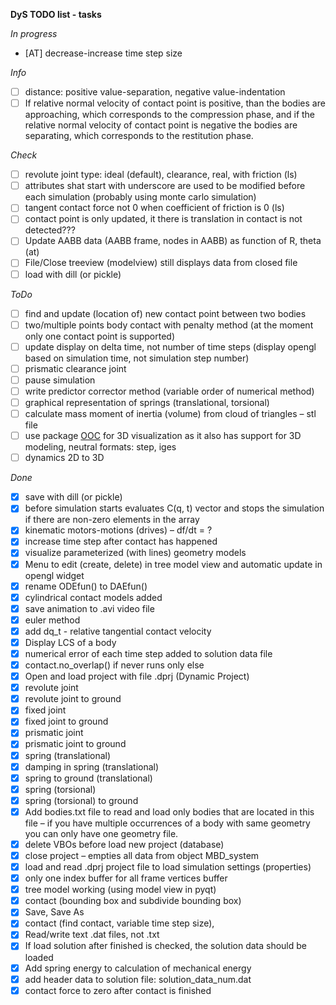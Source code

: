 **DyS TODO list - tasks**

*In progress*

- [AT] decrease-increase time step size 

*Info*

- [ ] distance: positive value-separation, negative value-indentation
- [ ] If relative normal velocity of contact point is positive, than the bodies are approaching, which
corresponds to the compression phase, and if the relative normal velocity of contact point is
negative the bodies are separating, which corresponds to the restitution phase.

*Check* 

- [ ] revolute joint type: ideal (default), clearance, real, with friction (ls)
- [ ] attributes shat start with underscore are used to be modified before each simulation (probably using monte carlo simulation)
- [ ] tangent contact force not 0 when coefficient of friction is 0 (ls)
- [ ] contact point is only updated, it there is translation in contact is not detected???
- [ ] Update AABB data (AABB frame, nodes in AABB) as function of R, theta (at)
- [ ] File/Close treeview (modelview) still displays data from closed file
- [ ] load with dill (or pickle)

*ToDo*

- [ ] find and update (location of) new contact point between two bodies
- [ ] two/multiple points body contact with penalty method (at the moment only one contact point is supported)
- [ ] update display on delta time, not number of time steps (display opengl based on simulation time, not simulation step number)
- [ ] prismatic clearance joint
- [ ] pause simulation
- [ ] write predictor corrector method (variable order of numerical method)
- [ ] graphical representation of springs (translational, torsional)
- [ ] calculate mass moment of inertia (volume) from cloud of triangles – stl file
- [ ] use package [OOC](http://www.pythonocc.org/) for 3D visualization as it also has support for 3D modeling, neutral formats: step, iges
- [ ] dynamics 2D to 3D

*Done*

- [x] save with dill (or pickle)
- [x] before simulation starts evaluates C(q, t) vector and stops the simulation if there are non-zero elements in the array
- [x] kinematic motors-motions (drives) – df/dt = ?
- [x] increase time step after contact has happened
- [x] visualize parameterized (with lines) geometry models
- [x] Menu to edit (create, delete) in tree model view and automatic update in opengl widget
- [x] rename ODEfun() to DAEfun()
- [x] cylindrical contact models added
- [x] save animation to .avi video file
- [x] euler method
- [x] add dq_t - relative tangential contact velocity
- [x] Display LCS of a body
- [x] numerical error of each time step added to solution data file
- [x] contact.no_overlap() if never runs only else
- [x] Open and load project with file .dprj (Dynamic Project)
- [x] revolute joint
- [x] revolute joint to ground
- [x] fixed joint
- [x] fixed joint to ground
- [x] prismatic joint
- [x] prismatic joint to ground
- [x] spring (translational)
- [x] damping in spring (translational)
- [x] spring to ground (translational)
- [x] spring (torsional)
- [x] spring (torsional) to ground
- [x] Add bodies.txt file to read and load only bodies that are located in this file – if you have multiple occurrences of a body with same geometry you can only have one geometry file.
- [x] delete VBOs before load new project (database)
- [x] close project – empties all data from object MBD_system
- [x] load and read .dprj project file to load simulation settings (properties)
- [x] only one index buffer for all frame vertices buffer
- [x] tree model working (using model view in pyqt)
- [x] contact (bounding box and subdivide bounding box)
- [x] Save, Save As
- [x] contact (find contact, variable time step size),
- [x] Read/write text .dat files, not .txt
- [x] If load solution after finished is checked, the solution data should be loaded
- [x] Add spring energy to calculation of mechanical energy
- [x] add header data to solution file: solution_data_num.dat
- [x] contact force to zero after contact is finished
